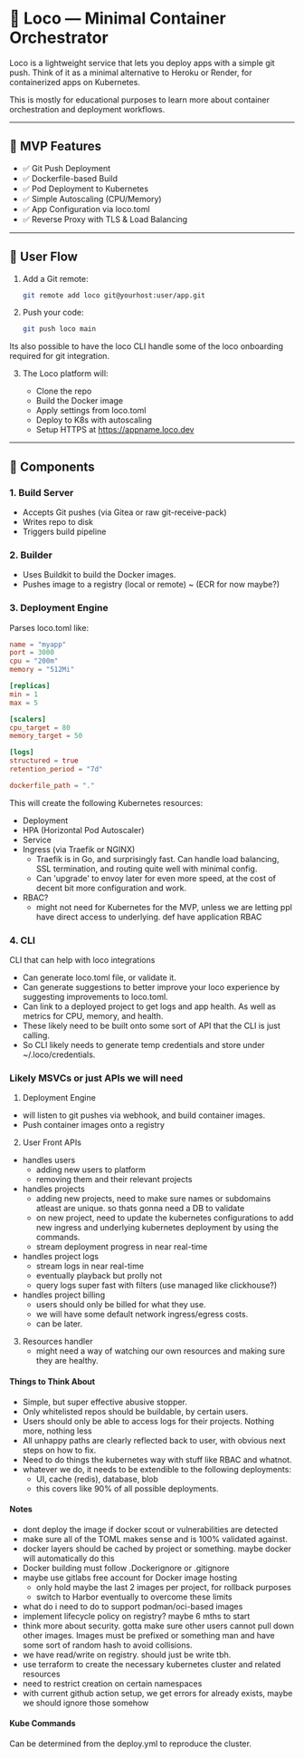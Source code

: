# 🚂 Loco — Minimal Container Orchestrator

Loco is a lightweight service that lets you deploy apps with a simple git push. Think of it as a minimal alternative to Heroku or Render, for containerized apps on Kubernetes.

This is mostly for educational purposes to learn more about container orchestration and deployment workflows.

---

## 🎯 MVP Features

- ✅ Git Push Deployment
- ✅ Dockerfile-based Build
- ✅ Pod Deployment to Kubernetes
- ✅ Simple Autoscaling (CPU/Memory)
- ✅ App Configuration via loco.toml
- ✅ Reverse Proxy with TLS & Load Balancing

---

## 📁 User Flow

1. Add a Git remote:

   ```bash
   git remote add loco git@yourhost:user/app.git
   ```

2. Push your code:

   ```bash
   git push loco main
   ```

Its also possible to have the loco CLI handle some of the loco onboarding required for git integration.

3. The Loco platform will:

   - Clone the repo
   - Build the Docker image
   - Apply settings from loco.toml
   - Deploy to K8s with autoscaling
   - Setup HTTPS at https://appname.loco.dev

---

## 🧱 Components

### 1. Build Server

- Accepts Git pushes (via Gitea or raw git-receive-pack)
- Writes repo to disk
- Triggers build pipeline

### 2. Builder

- Uses Buildkit to build the Docker images.
- Pushes image to a registry (local or remote) ~ (ECR for now maybe?)

### 3. Deployment Engine

Parses loco.toml like:

```toml
name = "myapp"
port = 3000
cpu = "200m"
memory = "512Mi"

[replicas]
min = 1
max = 5

[scalers]
cpu_target = 80
memory_target = 50

[logs]
structured = true
retention_period = "7d"

dockerfile_path = "."


```

This will create the following Kubernetes resources:

- Deployment
- HPA (Horizontal Pod Autoscaler)
- Service
- Ingress (via Traefik or NGINX)
  - Traefik is in Go, and surprisingly fast. Can handle load balancing, SSL termination, and routing quite well with minimal config.
  - Can 'upgrade' to envoy later for even more speed, at the cost of decent bit more configuration and work.
- RBAC?
  - might not need for Kubernetes for the MVP, unless we are letting ppl have direct access to underlying. def have application RBAC

### 4. CLI

CLI that can help with loco integrations

- Can generate loco.toml file, or validate it.
- Can generate suggestions to better improve your loco experience by suggesting improvements to loco.toml.
- Can link to a deployed project to get logs and app health. As well as metrics for CPU, memory, and health.
- These likely need to be built onto some sort of API that the CLI is just calling.
- So CLI likely needs to generate temp credentials and store under ~/.loco/credentials.

### Likely MSVCs or just APIs we will need

1. Deployment Engine

- will listen to git pushes via webhook, and build container images.
- Push container images onto a registry

2. User Front APIs

- handles users
  - adding new users to platform
  - removing them and their relevant projects
- handles projects
  - adding new projects, need to make sure names or subdomains atleast are unique. so thats gonna need a DB to validate
  - on new project, need to update the kubernetes configurations to add new ingress and underlying kubernetes deployment by using the commands.
  - stream deployment progress in near real-time
- handles project logs
  - stream logs in near real-time
  - eventually playback but prolly not
  - query logs super fast with filters (use managed like clickhouse?)
- handles project billing
  - users should only be billed for what they use.
  - we will have some default network ingress/egress costs.
  - can be later.

3. Resources handler
   - might need a way of watching our own resources and making sure they are healthy.

#### Things to Think About

- Simple, but super effective abusive stopper.
- Only whitelisted repos should be buildable, by certain users.
- Users should only be able to access logs for their projects. Nothing more, nothing less
- All unhappy paths are clearly reflected back to user, with obvious next steps on how to fix.
- Need to do things the kubernetes way with stuff like RBAC and whatnot.
- whatever we do, it needs to be extendible to the following deployments:
  - UI, cache (redis), database, blob
  - this covers like 90% of all possible deployments.

#### Notes

- dont deploy the image if docker scout or vulnerabilities are detected
- make sure all of the TOML makes sense and is 100% validated against.
- docker layers should be cached by project or something. maybe docker will automatically do this
- Docker building must follow .Dockerignore or .gitignore
- maybe use gitlabs free account for Docker image hosting
  - only hold maybe the last 2 images per project, for rollback purposes
  - switch to Harbor eventually to overcome these limits
- what do i need to do to support podman/oci-based images
- implement lifecycle policy on registry? maybe 6 mths to start
- think more about security. gotta make sure other users cannot pull down other images. Images must be prefixed or something man and have some sort of random hash to avoid collisions.
- we have read/write on registry. should just be write tbh.
- use terraform to create the necessary kubernetes cluster and related resources
- need to restrict creation on certain namespaces
- with current github action setup, we get errors for already exists, maybe we should ignore those somehow

#### Kube Commands

Can be determined from the deploy.yml to reproduce the cluster.

```

```
